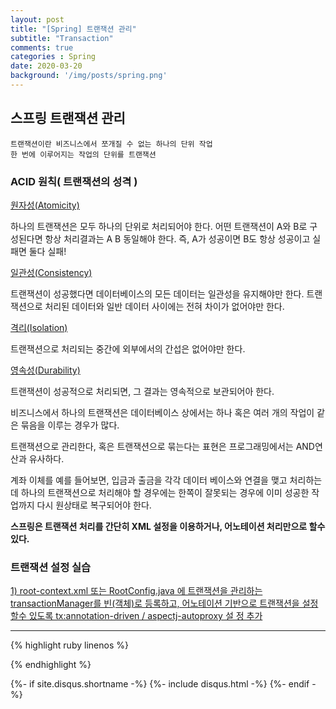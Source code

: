 ```yaml
---
layout: post
title: "[Spring] 트랜잭션 관리"
subtitle: "Transaction"
comments: true
categories : Spring
date: 2020-03-20
background: '/img/posts/spring.png'
---
```


## 스프링 트랜잭션 관리   

`트랜잭션이란 비즈니스에서 쪼개질 수 없는 하나의 단위 작업`   
`한 번에 이루어지는 작업의 단위를 트랜잭션`     

<h3>ACID 원칙( 트랜잭션의 성격 )</h3>
<p><u>원자성(Atomicity)</u></p>
하나의 트랜잭션은 모두 하나의 단위로 처리되어야 한다. 어떤 트랜잭션이 
A와 B로 구성된다면 항상 처리결과는 A B 동일해야 한다. 즉, A가 성공이면 B도 항상 성공이고
실패면 둘다 실패!
<p><u>일관성(Consistency)</u></p>
트랜잭션이 성공했다면 데이터베이스의 모든 데이터는 일관성을 유지해야만 한다. 
트랜잭션으로 처리된 데이터와 일반 데이터 사이에는 전혀 차이가 없어야만 한다.
<p><u>격리(Isolation)</u></p>
트랜잭션으로 처리되는 중간에 외부에서의 간섭은 없어야만 한다.
<p><u>영속성(Durability)</u></p>
트랜잭션이 성공적으로 처리되면, 그 결과는 영속적으로 보관되어아 한다.

<p>비즈니스에서 하나의 트랜잭션은 데이터베이스 상에서는 하나 혹은 여러 개의 작업이 같은 묶음을
이루는 경우가 많다.</p>
<p>트랜잭션으로 관리한다, 혹은 트랜잭션으로 묶는다는 표현은 프로그래밍에서는 AND연산과 유사하다.</p>
계좌 이체를 예를 들어보면, 입금과 출금을 각각 데이터 베이스와 연결을 맺고 처리하는데 하나의 트랜잭션으로
처리해야 할 경우에는 한쪽이 잘못되는 경우에 이미 성공한 작업까지 다시 원상태로 복구되어야 한다.

<p><b>스프링은 트랜잭션 처리를 간단히 XML 설정을 이용하거나, 어노테이션 처리만으로 할수 있다.</b></p>

<h3>트랜잭션 설정 실습</h3>

<p><u>1) root-context.xml 또는 RootConfig.java 에 트랜잭션을 관리하는 transactionManager를  빈(객체)로 등록하고,
어노테이션 기반으로 트랜잭션을 설정할수 있도록 tx:annotation-driven / aspectj-autoproxy 설 정 추가 </u></p>


- - - 

{% highlight ruby linenos %}


{% endhighlight %}


{%- if site.disqus.shortname -%}
    {%- include disqus.html -%}
{%- endif -%}


